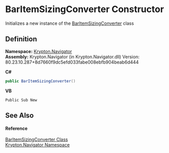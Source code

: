 # BarItemSizingConverter Constructor


Initializes a new instance of the <a href="598f70ee-df26-6b43-0e5a-f7775c834b89.md">BarItemSizingConverter</a> class



## Definition
**Namespace:** <a href="a21ac074-d119-3dc6-bd1c-d3a12c0128bc.md">Krypton.Navigator</a>  
**Assembly:** Krypton.Navigator (in Krypton.Navigator.dll) Version: 80.23.10.287+8d7660f9dc5efd033fabe008ebfb904beab6d444

**C#**
``` C#
public BarItemSizingConverter()
```
**VB**
``` VB
Public Sub New
```



## See Also


#### Reference
<a href="598f70ee-df26-6b43-0e5a-f7775c834b89.md">BarItemSizingConverter Class</a>  
<a href="a21ac074-d119-3dc6-bd1c-d3a12c0128bc.md">Krypton.Navigator Namespace</a>  
